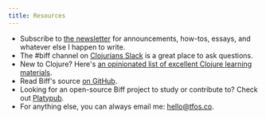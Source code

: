 ```yaml
---
title: Resources
---
```


- Subscribe to [the newsletter](/newsletter/) for announcements, how-tos, essays, and whatever else I happen to write.
- The #biff channel on [Clojurians Slack](http://clojurians.net) is a great place to ask questions.
- New to Clojure? Here's [an opinionated list of excellent Clojure learning materials](https://gist.github.com/ssrihari/0bf159afb781eef7cc552a1a0b17786f).
- Read Biff's source [on GitHub](https://github.com/jacobobryant/biff).
- Looking for an open-source Biff project to study or contribute to? Check out [Platypub](https://github.com/jacobobryant/platypub).
- For anything else, you can always email me: <hello@tfos.co>.
